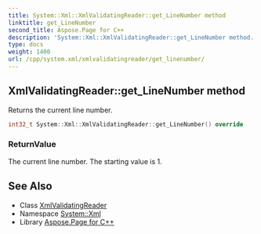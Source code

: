 ```yaml
---
title: System::Xml::XmlValidatingReader::get_LineNumber method
linktitle: get_LineNumber
second_title: Aspose.Page for C++
description: 'System::Xml::XmlValidatingReader::get_LineNumber method. Returns the current line number in C++.'
type: docs
weight: 1400
url: /cpp/system.xml/xmlvalidatingreader/get_linenumber/
---
```

## XmlValidatingReader::get_LineNumber method


Returns the current line number.

```cpp
int32_t System::Xml::XmlValidatingReader::get_LineNumber() override
```


### ReturnValue

The current line number. The starting value is 1.

## See Also

* Class [XmlValidatingReader](../)
* Namespace [System::Xml](../../)
* Library [Aspose.Page for C++](../../../)
